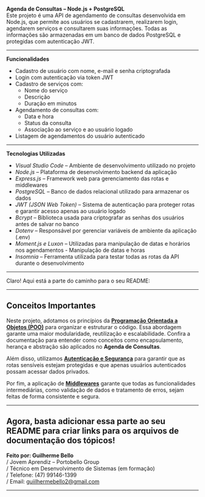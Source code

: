 **Agenda de Consultas – Node.js + PostgreSQL**  
Este projeto é uma API de agendamento de consultas desenvolvida em Node.js, que permite aos usuários se cadastrarem, realizarem login, agendarem serviços e consultarem suas informações. Todas as informações são armazenadas em um banco de dados PostgreSQL e protegidas com autenticação JWT.

---

**Funcionalidades**
- Cadastro de usuário com nome, e-mail e senha criptografada  
- Login com autenticação via token JWT  
- Cadastro de serviços com:
  - Nome do serviço  
  - Descrição  
  - Duração em minutos  
- Agendamento de consultas com:
  - Data e hora  
  - Status da consulta  
  - Associação ao serviço e ao usuário logado  
- Listagem de agendamentos do usuário autenticado  

---

**Tecnologias Utilizadas**
- *Visual Studio Code* – Ambiente de desenvolvimento utilizado no projeto  
- *Node.js* – Plataforma de desenvolvimento backend da aplicação  
- *Express.js* – Framework web para gerenciamento das rotas e middlewares  
- *PostgreSQL* – Banco de dados relacional utilizado para armazenar os dados  
- *JWT (JSON Web Token)* – Sistema de autenticação para proteger rotas e garantir acesso apenas ao usuário logado  
- *Bcrypt* – Biblioteca usada para criptografar as senhas dos usuários antes de salvar no banco  
- *Dotenv* – Responsável por gerenciar variáveis de ambiente da aplicação (.env)  
- *Moment.js e Luxon* – Utilizadas para manipulação de datas e horários nos agendamentos -  Manipulação de datas e horas 
- *Insomnia* – Ferramenta utilizada para testar todas as rotas da API durante o desenvolvimento  

---
Claro! Aqui está a parte do caminho para o seu README:

---

## Conceitos Importantes

Neste projeto, adotamos os princípios da **[Programação Orientada a Objetos (POO)](./POO-no-Projeto.md)** para organizar e estruturar o código. Essa abordagem garante uma maior modularidade, reutilização e escalabilidade. Confira a documentação para entender como conceitos como encapsulamento, herança e abstração são aplicados no **Agenda de Consultas**.

Além disso, utilizamos **[Autenticação e Segurança](./Autenticacao-e-Seguranca.md)** para garantir que as rotas sensíveis estejam protegidas e que apenas usuários autenticados possam acessar dados privados. 

Por fim, a aplicação de **[Middlewares](./Middlewares.md)** garante que todas as funcionalidades intermediárias, como validação de dados e tratamento de erros, sejam feitas de forma consistente e segura.

--- 

Agora, basta adicionar essa parte ao seu README para criar links para os arquivos de documentação dos tópicos!
---
**Feito por: Guilherme Bello**  
/ Jovem Aprendiz – Portobello Group  
/ Técnico em Desenvolvimento de Sistemas (em formação)  
/ Telefone: (47) 99146-1399  
/ Email: guiilhermebello2@gmail.com  

---
